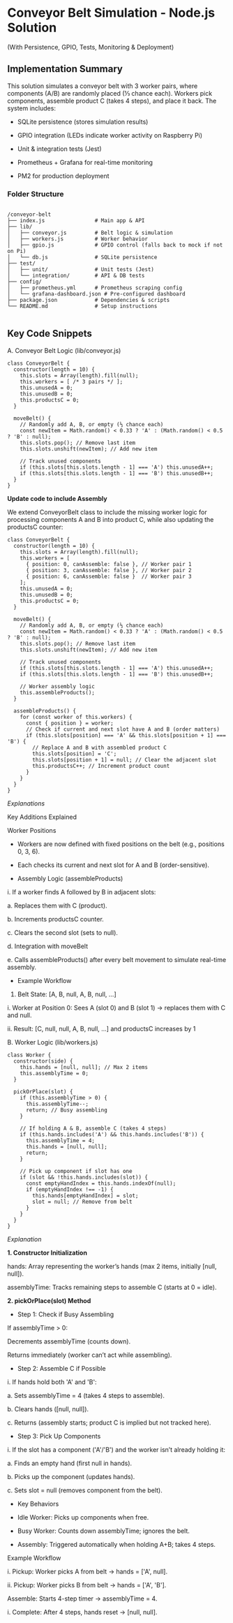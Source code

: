 # Conveyor Belt Simulation - Node.js Solution

(With Persistence, GPIO, Tests, Monitoring & Deployment)

## Implementation Summary

This solution simulates a conveyor belt with 3 worker pairs, where components (A/B) are randomly placed (⅓ chance each). Workers pick components, assemble product C (takes 4 steps), and place it back. The system includes:

- SQLite persistence (stores simulation results)

- GPIO integration (LEDs indicate worker activity on Raspberry Pi)

- Unit & integration tests (Jest)

- Prometheus + Grafana for real-time monitoring

- PM2 for production deployment

### Folder Structure 
```

/conveyor-belt  
├── index.js                # Main app & API  
├── lib/  
│   ├── conveyor.js         # Belt logic & simulation  
│   ├── workers.js          # Worker behavior  
│   ├── gpio.js             # GPIO control (falls back to mock if not on Pi)  
│   └── db.js               # SQLite persistence  
├── test/  
│   ├── unit/               # Unit tests (Jest)  
│   └── integration/        # API & DB tests  
├── config/  
│   ├── prometheus.yml      # Prometheus scraping config  
│   └── grafana-dashboard.json # Pre-configured dashboard  
├── package.json            # Dependencies & scripts  
└── README.md               # Setup instructions


``` 

## Key Code Snippets

A. Conveyor Belt Logic (lib/conveyor.js)

```
class ConveyorBelt {
  constructor(length = 10) {
    this.slots = Array(length).fill(null);
    this.workers = [ /* 3 pairs */ ];
    this.unusedA = 0;
    this.unusedB = 0;
    this.productsC = 0;
  }

  moveBelt() {
    // Randomly add A, B, or empty (⅓ chance each)
    const newItem = Math.random() < 0.33 ? 'A' : (Math.random() < 0.5 ? 'B' : null);
    this.slots.pop(); // Remove last item
    this.slots.unshift(newItem); // Add new item
    
    // Track unused components
    if (this.slots[this.slots.length - 1] === 'A') this.unusedA++;
    if (this.slots[this.slots.length - 1] === 'B') this.unusedB++;
  }
}
```


**Update code to include Assembly**

We extend ConveyorBelt class to include the missing worker logic for processing components A and B into product C, while also updating the productsC counter:

```
class ConveyorBelt {
  constructor(length = 10) {
    this.slots = Array(length).fill(null);
    this.workers = [
      { position: 0, canAssemble: false }, // Worker pair 1
      { position: 3, canAssemble: false }, // Worker pair 2
      { position: 6, canAssemble: false }  // Worker pair 3
    ];
    this.unusedA = 0;
    this.unusedB = 0;
    this.productsC = 0;
  }

  moveBelt() {
    // Randomly add A, B, or empty (⅓ chance each)
    const newItem = Math.random() < 0.33 ? 'A' : (Math.random() < 0.5 ? 'B' : null);
    this.slots.pop(); // Remove last item
    this.slots.unshift(newItem); // Add new item

    // Track unused components
    if (this.slots[this.slots.length - 1] === 'A') this.unusedA++;
    if (this.slots[this.slots.length - 1] === 'B') this.unusedB++;

    // Worker assembly logic
    this.assembleProducts();
  }

  assembleProducts() {
    for (const worker of this.workers) {
      const { position } = worker;
      // Check if current and next slot have A and B (order matters)
      if (this.slots[position] === 'A' && this.slots[position + 1] === 'B') {
        // Replace A and B with assembled product C
        this.slots[position] = 'C';
        this.slots[position + 1] = null; // Clear the adjacent slot
        this.productsC++; // Increment product count
      }
    }
  }
}
```


_Explanations_

Key Additions Explained

Worker Positions

- Workers are now defined with fixed positions on the belt (e.g., positions 0, 3, 6).

- Each checks its current and next slot for A and B (order-sensitive).

- Assembly Logic (assembleProducts)

i. If a worker finds A followed by B in adjacent slots:

a. Replaces them with C (product).

b. Increments productsC counter.

c. Clears the second slot (sets to null).

d. Integration with moveBelt

e. Calls assembleProducts() after every belt movement to simulate real-time assembly.

- Example Workflow

1. Belt State: [A, B, null, A, B, null, ...]

i. Worker at Position 0: Sees A (slot 0) and B (slot 1) → replaces them with C and null.

ii. Result: [C, null, null, A, B, null, ...] and productsC increases by 1


B. Worker Logic (lib/workers.js)

```
class Worker {
  constructor(side) {
    this.hands = [null, null]; // Max 2 items
    this.assemblyTime = 0;
  }

  pickOrPlace(slot) {
    if (this.assemblyTime > 0) {
      this.assemblyTime--;
      return; // Busy assembling
    }
    
    // If holding A & B, assemble C (takes 4 steps)
    if (this.hands.includes('A') && this.hands.includes('B')) {
      this.assemblyTime = 4;
      this.hands = [null, null];
      return;
    }

    // Pick up component if slot has one
    if (slot && !this.hands.includes(slot)) {
      const emptyHandIndex = this.hands.indexOf(null);
      if (emptyHandIndex !== -1) {
        this.hands[emptyHandIndex] = slot;
        slot = null; // Remove from belt
      }
    }
  }
}

```

_Explanation_

**1. Constructor Initialization**

hands: Array representing the worker’s hands (max 2 items, initially [null, null]).

assemblyTime: Tracks remaining steps to assemble C (starts at 0 = idle).

**2. pickOrPlace(slot) Method**

- Step 1: Check if Busy Assembling

If assemblyTime > 0:

Decrements assemblyTime (counts down).

Returns immediately (worker can’t act while assembling).

- Step 2: Assemble C if Possible

i. If hands hold both 'A' and 'B':

a. Sets assemblyTime = 4 (takes 4 steps to assemble).

b. Clears hands ([null, null]).

c. Returns (assembly starts; product C is implied but not tracked here).

- Step 3: Pick Up Components

i. If the slot has a component ('A'/'B') and the worker isn’t already holding it:

a. Finds an empty hand (first null in hands).

b. Picks up the component (updates hands).

c. Sets slot = null (removes component from the belt).

- Key Behaviors

- Idle Worker: Picks up components when free.

- Busy Worker: Counts down assemblyTime; ignores the belt.

- Assembly: Triggered automatically when holding A+B; takes 4 steps.

Example Workflow

i. Pickup: Worker picks A from belt → hands = ['A', null].

ii. Pickup: Worker picks B from belt → hands = ['A', 'B'].

Assemble: Starts 4-step timer → assemblyTime = 4.

i. Complete: After 4 steps, hands reset → [null, null].
